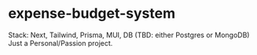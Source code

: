 # expense-budget-system
Stack: Next, Tailwind, Prisma, MUI, DB (TBD: either Postgres or MongoDB)
Just a Personal/Passion project.
